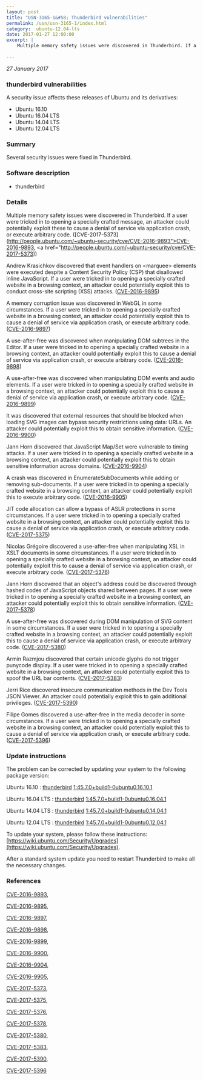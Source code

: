 ```yaml
---
layout: post
title: "USN-3165-1&#58; Thunderbird vulnerabilities"
permalink: /usn/usn-3165-1/index.html
category:  ubuntu-12.04-lts
date: 2017-01-27 12:00:00
excerpt: |
    Multiple memory safety issues were discovered in Thunderbird. If a user were tricked in to opening a specially crafted message, an attacker could potentially exploit these to cause a denial of service via application crash, or execute arbitrary code. ([CVE-2017-5373](http://people.ubuntu.com/~ubuntu-security/cve/CVE-2016-9893">CVE-2016-9893</a>, <a href="http://people.ubuntu.com/~ubuntu-security/cve/CVE-2017-5373))
    
--- 
```

 
 

*27 January 2017*

### thunderbird vulnerabilities

A security issue affects these releases of Ubuntu and its derivatives:

* Ubuntu 16.10
* Ubuntu 16.04 LTS
* Ubuntu 14.04 LTS
* Ubuntu 12.04 LTS

### Summary

Several security issues were fixed in Thunderbird. 

### Software description

* thunderbird 

### Details

Multiple memory safety issues were discovered in Thunderbird. If a user were tricked in to opening a specially crafted message, an attacker could potentially exploit these to cause a denial of service via application crash, or execute arbitrary code. ([CVE-2017-5373](http://people.ubuntu.com/~ubuntu-security/cve/CVE-2016-9893">CVE-2016-9893</a>, <a href="http://people.ubuntu.com/~ubuntu-security/cve/CVE-2017-5373))

Andrew Krasichkov discovered that event handlers on &lt;marquee&gt; elements were executed despite a Content Security Policy (CSP) that disallowed inline JavaScript. If a user were tricked in to opening a specially crafted website in a browsing context, an attacker could potentially exploit this to conduct cross-site scripting (XSS) attacks. ([CVE-2016-9895](http://people.ubuntu.com/~ubuntu-security/cve/CVE-2016-9895))

A memory corruption issue was discovered in WebGL in some circumstances. If a user were tricked in to opening a specially crafted website in a browsing context, an attacker could potentially exploit this to cause a denial of service via application crash, or execute arbitrary code. ([CVE-2016-9897](http://people.ubuntu.com/~ubuntu-security/cve/CVE-2016-9897))

A use-after-free was discovered when manipulating DOM subtrees in the Editor. If a user were tricked in to opening a specially crafted website in a browsing context, an attacker could potentially exploit this to cause a denial of service via application crash, or execute arbitrary code. ([CVE-2016-9898](http://people.ubuntu.com/~ubuntu-security/cve/CVE-2016-9898))

A use-after-free was discovered when manipulating DOM events and audio elements. If a user were tricked in to opening a specially crafted website in a browsing context, an attacker could potentially exploit this to cause a denial of service via application crash, or execute arbitrary code. ([CVE-2016-9899](http://people.ubuntu.com/~ubuntu-security/cve/CVE-2016-9899))

It was discovered that external resources that should be blocked when loading SVG images can bypass security restrictions using data: URLs. An attacker could potentially exploit this to obtain sensitive information. ([CVE-2016-9900](http://people.ubuntu.com/~ubuntu-security/cve/CVE-2016-9900))

Jann Horn discovered that JavaScript Map/Set were vulnerable to timing attacks. If a user were tricked in to opening a specially crafted website in a browsing context, an attacker could potentially exploit this to obtain sensitive information across domains. ([CVE-2016-9904](http://people.ubuntu.com/~ubuntu-security/cve/CVE-2016-9904))

A crash was discovered in EnumerateSubDocuments while adding or removing sub-documents. If a user were tricked in to opening a specially crafted website in a browsing context, an attacker could potentially exploit this to execute arbitrary code. ([CVE-2016-9905](http://people.ubuntu.com/~ubuntu-security/cve/CVE-2016-9905))

JIT code allocation can allow a bypass of ASLR protections in some circumstances. If a user were tricked in to opening a specially crafted website in a browsing context, an attacker could potentially exploit this to cause a denial of service via application crash, or execute arbitrary code. ([CVE-2017-5375](http://people.ubuntu.com/~ubuntu-security/cve/CVE-2017-5375))

Nicolas Grégoire discovered a use-after-free when manipulating XSL in XSLT documents in some circumstances. If a user were tricked in to opening a specially crafted website in a browsing context, an attacker could potentially exploit this to cause a denial of service via application crash, or execute arbitrary code. ([CVE-2017-5376](http://people.ubuntu.com/~ubuntu-security/cve/CVE-2017-5376))

Jann Horn discovered that an object&#39;s address could be discovered through hashed codes of JavaScript objects shared between pages. If a user were tricked in to opening a specially crafted website in a browsing context, an attacker could potentially exploit this to obtain sensitive information. ([CVE-2017-5378](http://people.ubuntu.com/~ubuntu-security/cve/CVE-2017-5378))

A use-after-free was discovered during DOM manipulation of SVG content in some circumstances. If a user were tricked in to opening a specially crafted website in a browsing context, an attacker could potentially exploit this to cause a denial of service via application crash, or execute arbitrary code. ([CVE-2017-5380](http://people.ubuntu.com/~ubuntu-security/cve/CVE-2017-5380))

Armin Razmjou discovered that certain unicode glyphs do not trigger punycode display. If a user were tricked in to opening a specially crafted website in a browsing context, an attacker could potentially exploit this to spoof the URL bar contents. ([CVE-2017-5383](http://people.ubuntu.com/~ubuntu-security/cve/CVE-2017-5383))

Jerri Rice discovered insecure communication methods in the Dev Tools JSON Viewer. An attacker could potentially exploit this to gain additional privileges. ([CVE-2017-5390](http://people.ubuntu.com/~ubuntu-security/cve/CVE-2017-5390))

Filipe Gomes discovered a use-after-free in the media decoder in some circumstances. If a user were tricked in to opening a specially crafted website in a browsing context, an attacker could potentially exploit this to cause a denial of service via application crash, or execute arbitrary code. ([CVE-2017-5396](http://people.ubuntu.com/~ubuntu-security/cve/CVE-2017-5396)) 

### Update instructions

The problem can be corrected by updating your system to the following package version:

Ubuntu 16.10
 : [thunderbird](https://launchpad.net/ubuntu/+source/thunderbird) <span> [1:45.7.0+build1-0ubuntu0.16.10.1](https://launchpad.net/ubuntu/+source/thunderbird/1:45.7.0+build1-0ubuntu0.16.10.1) </span> 

Ubuntu 16.04 LTS
 : [thunderbird](https://launchpad.net/ubuntu/+source/thunderbird) <span> [1:45.7.0+build1-0ubuntu0.16.04.1](https://launchpad.net/ubuntu/+source/thunderbird/1:45.7.0+build1-0ubuntu0.16.04.1) </span> 

Ubuntu 14.04 LTS
 : [thunderbird](https://launchpad.net/ubuntu/+source/thunderbird) <span> [1:45.7.0+build1-0ubuntu0.14.04.1](https://launchpad.net/ubuntu/+source/thunderbird/1:45.7.0+build1-0ubuntu0.14.04.1) </span> 

Ubuntu 12.04 LTS
 : [thunderbird](https://launchpad.net/ubuntu/+source/thunderbird) <span> [1:45.7.0+build1-0ubuntu0.12.04.1](https://launchpad.net/ubuntu/+source/thunderbird/1:45.7.0+build1-0ubuntu0.12.04.1) </span> 

To update your system, please follow these instructions: [https://wiki.ubuntu.com/Security/Upgrades](https://wiki.ubuntu.com/Security/Upgrades).

After a standard system update you need to restart Thunderbird to make all the necessary changes. 

### References

 
 [CVE-2016-9893](http://people.ubuntu.com/~ubuntu-security/cve/CVE-2016-9893), 

 [CVE-2016-9895](http://people.ubuntu.com/~ubuntu-security/cve/CVE-2016-9895), 

 [CVE-2016-9897](http://people.ubuntu.com/~ubuntu-security/cve/CVE-2016-9897), 

 [CVE-2016-9898](http://people.ubuntu.com/~ubuntu-security/cve/CVE-2016-9898), 

 [CVE-2016-9899](http://people.ubuntu.com/~ubuntu-security/cve/CVE-2016-9899), 

 [CVE-2016-9900](http://people.ubuntu.com/~ubuntu-security/cve/CVE-2016-9900), 

 [CVE-2016-9904](http://people.ubuntu.com/~ubuntu-security/cve/CVE-2016-9904), 

 [CVE-2016-9905](http://people.ubuntu.com/~ubuntu-security/cve/CVE-2016-9905), 

 [CVE-2017-5373](http://people.ubuntu.com/~ubuntu-security/cve/CVE-2017-5373), 

 [CVE-2017-5375](http://people.ubuntu.com/~ubuntu-security/cve/CVE-2017-5375), 

 [CVE-2017-5376](http://people.ubuntu.com/~ubuntu-security/cve/CVE-2017-5376), 

 [CVE-2017-5378](http://people.ubuntu.com/~ubuntu-security/cve/CVE-2017-5378), 

 [CVE-2017-5380](http://people.ubuntu.com/~ubuntu-security/cve/CVE-2017-5380), 

 [CVE-2017-5383](http://people.ubuntu.com/~ubuntu-security/cve/CVE-2017-5383), 

 [CVE-2017-5390](http://people.ubuntu.com/~ubuntu-security/cve/CVE-2017-5390), 

 [CVE-2017-5396](http://people.ubuntu.com/~ubuntu-security/cve/CVE-2017-5396)
 

